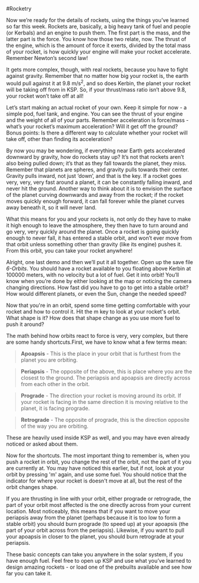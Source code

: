 #Rocketry

Now we’re ready for the details of rockets, using the things you’ve learned so far this week. Rockets are, basically, a big heavy tank of fuel and people (or Kerbals) and an engine to push them. The first part is the mass, and the latter part is the force. You know how those two relate, now. The thrust of the engine, which is the amount of force it exerts, divided by the total mass of your rocket, is how quickly your engine will make your rocket accelerate. Remember Newton’s second law!

It gets more complex, though, with real rockets, because you have to fight against gravity. Remember that no matter how big your rocket is, the earth would pull against it at 9.8 m/s<sup>2</sup>, and so does Kerbin, the planet your rocket will be taking off from in KSP. So, if your thrust/mass ratio isn’t above 9.8, your rocket won’t take off at all!

Let’s start making an actual rocket of your own. Keep it simple for now - a simple pod, fuel tank, and engine. You can see the thrust of your engine and the weight of all of your parts. Remember acceleration is force/mass - what’s your rocket’s maximum acceleration? Will it get off the ground? Bonus points: Is there a different way to calculate whether your rocket will take off, other than finding its acceleration?

By now you may be wondering, if everything near Earth gets accelerated downward by gravity, how do rockets stay up? It’s not that rockets aren’t also being pulled down; it’s that as they fall towards the planet, they miss. Remember that planets are spheres, and gravity pulls towards their center. Gravity pulls inward, not just ‘down’, and that is the key. If a rocket goes very, very, very fast around a planet, it can be constantly falling inward, and never hit the ground. Another way to think about it is to envision the surface of the planet curving downwards and away from the rocket; if the rocket moves quickly enough forward, it can fall forever while the planet curves away beneath it, so it will never land.

What this means for you and your rockets is, not only do they have to make it high enough to leave the atmosphere, they then have to turn around and go very, very quickly around the planet. Once a rocket is going quickly enough to never fall, it has entered a stable orbit, and won’t ever move from that orbit unless something other than gravity (like its engine) pushes it. From this orbit, you can take your rocket anywhere!

Alright, one last demo and then we’ll put it all together. Open up the save file *6-Orbits*. You should have a rocket available to you floating above Kerbin at 100000 meters, with no velocity but a lot of fuel. Get it into orbit! You’ll know when you’re done by either looking at the map or noticing the camera changing directions. How fast did you have to go to get into a stable orbit? How would different planets, or even the Sun, change the needed speed? 

Now that you're in an orbit, spend some time getting comfortable with your rocket and how to control it. Hit the m key to look at your rocket's orbit. What shape is it? How does that shape change as you use more fuel to push it around?

The math behind how orbits react to force is very, very complex, but there are some handy shortcuts.First, we have to know what a few terms mean:


>**Apoapsis** - This is the place in your orbit that is furthest from the planet you are orbiting.

>**Periapsis** - The opposite of the above, this is place where you are the closest to the ground. The periapsis and apoapsis are directly across from each other in the orbit.

>**Prograde** - The direction your rocket is moving around its orbit. If your rocket is facing in the same direction it is moving relative to the planet, it is facing prograde.

>**Retrograde** - The opposite of prograde, this is the direction opposite of the way you are orbiting.

These are heavily used inside KSP as well, and you may have even already noticed or asked about them. 
	
Now for the shortcuts. The most important thing to remember is, when you push a rocket in orbit, you change the rest of the orbit, not the part of it you are currently at. You may have noticed this earlier, but if not, look at your orbit by pressing 'm' again, and use some fuel. You should notice that the indicator for where your rocket is doesn't move at all, but the rest of the orbit changes shape. 

If you are thrusting in line with your orbit, either prograde or retrograde, the part of your orbit most affected is the one directly across from your current location. Most noticeably, this means that if you want to move your periapsis away from the planet (perhaps because it is too low to form a stable orbit)  you should burn prograde (to speed up) at your apoapsis (the part of your orbit across from the periapsis). Likewise, if you want to pull your apoapsis in closer to the planet, you should burn retrograde at your periapsis.

These basic concepts can take you anywhere in the solar system, if you have enough fuel. Feel free to open up KSP and use what you’ve learned to design amazing rockets - or load one of the prebuilts available and see how far you can take it. 
